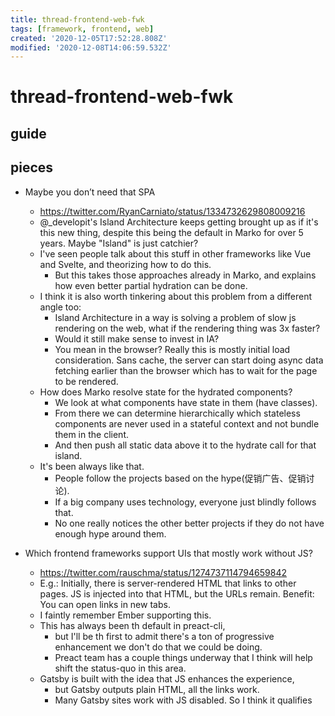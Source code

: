 ```yaml
---
title: thread-frontend-web-fwk
tags: [framework, frontend, web]
created: '2020-12-05T17:52:28.808Z'
modified: '2020-12-08T14:06:59.532Z'
---
```


# thread-frontend-web-fwk

## guide

## pieces

- Maybe you don’t need that SPA
  - https://twitter.com/RyanCarniato/status/1334732629808009216
  - @_developit's Island Architecture keeps getting brought up as if it's this new thing, despite this being the default in Marko for over 5 years.  Maybe "Island" is just catchier?
  - I've seen people talk about this stuff in other frameworks like Vue and Svelte, and theorizing how to do this. 
    - But this takes those approaches already in Marko, and explains how even better partial hydration can be done.
  - I think it is also worth tinkering about this problem from a different angle too: 
    - Island Architecture in a way is solving a problem of slow js rendering on the web, what if the rendering thing was 3x faster? 
    - Would it still make sense to invest in IA?
    - You mean in the browser? Really this is mostly initial load consideration. Sans cache, the server can start doing async data fetching earlier than the browser which has to wait for the page to be rendered.
  - How does Marko resolve state for the hydrated components?
    - We look at what components have state in them (have classes). 
    - From there we can determine hierarchically which stateless components are never used in a stateful context and not bundle them in the client. 
    - And then push all static data above it to the hydrate call for that island.
  - It's been always like that. 
    - People follow the projects based on the hype(促销广告、促销讨论). 
    - If a big company uses technology, everyone just blindly follows that. 
    - No one really notices the other better projects if they do not have enough hype around them.

- Which frontend frameworks support UIs that mostly work without JS?
  - https://twitter.com/rauschma/status/1274737114794659842
  - E.g.: Initially, there is server-rendered HTML that links to other pages. JS is injected into that HTML, but the URLs remain. Benefit: You can open links in new tabs.
  - I faintly remember Ember supporting this.
  - This has always been th default in preact-cli, 
    - but I'll be th first to admit there's a ton of progressive enhancement we don't do that we could be doing.
    - Preact team has a couple things underway that I think will help shift the status-quo in this area.
  - Gatsby is built with the idea that JS enhances the experience, 
    - but Gatsby outputs plain HTML, all the links work. 
    - Many Gatsby sites work with JS disabled. So I think it qualifies
